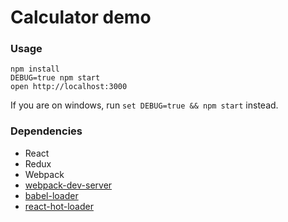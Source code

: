 Calculator demo
=====================

### Usage

```
npm install
DEBUG=true npm start
open http://localhost:3000
```

If you are on windows, run `set DEBUG=true && npm start` instead.

### Dependencies

* React
* Redux
* Webpack
* [webpack-dev-server](https://github.com/webpack/webpack-dev-server)
* [babel-loader](https://github.com/babel/babel-loader)
* [react-hot-loader](https://github.com/gaearon/react-hot-loader)
